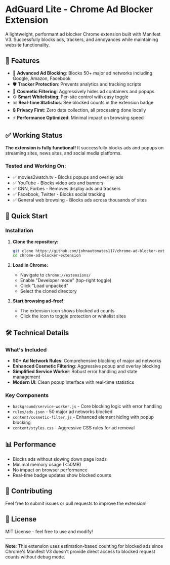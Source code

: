 # AdGuard Lite - Chrome Ad Blocker Extension

A lightweight, performant ad blocker Chrome extension built with Manifest V3. Successfully blocks ads, trackers, and annoyances while maintaining website functionality.

## 🚀 Features

- 🚫 **Advanced Ad Blocking**: Blocks 50+ major ad networks including Google, Amazon, Facebook
- 🛡️ **Tracker Protection**: Prevents analytics and tracking scripts
- 🎯 **Cosmetic Filtering**: Aggressively hides ad containers and popups
- ⚙️ **Smart Whitelisting**: Per-site control with easy toggle
- 📊 **Real-time Statistics**: See blocked counts in the extension badge
- 🔒 **Privacy First**: Zero data collection, all processing done locally
- ⚡ **Performance Optimized**: Minimal impact on browsing speed

## ✅ Working Status

**The extension is fully functional!** It successfully blocks ads and popups on streaming sites, news sites, and social media platforms.

### Tested and Working On:
- ✅ movies2watch.tv - Blocks popups and overlay ads
- ✅ YouTube - Blocks video ads and banners
- ✅ CNN, Forbes - Removes display ads and trackers
- ✅ Facebook, Twitter - Blocks social tracking
- ✅ General web browsing - Blocks ads across thousands of sites

## 🚀 Quick Start

### Installation

1. **Clone the repository:**
   ```bash
   git clone https://github.com/johnautomates117/chrome-ad-blocker-extension.git
   cd chrome-ad-blocker-extension
   ```

2. **Load in Chrome:**
   - Navigate to `chrome://extensions/`
   - Enable "Developer mode" (top-right toggle)
   - Click "Load unpacked"
   - Select the cloned directory

3. **Start browsing ad-free!**
   - The extension icon shows blocked ad counts
   - Click the icon to toggle protection or whitelist sites

## 🛠️ Technical Details

### What's Included

- **50+ Ad Network Rules**: Comprehensive blocking of major ad networks
- **Enhanced Cosmetic Filtering**: Aggressive popup and overlay blocking
- **Simplified Service Worker**: Robust error handling and state management
- **Modern UI**: Clean popup interface with real-time statistics

### Key Components

- `background/service-worker.js` - Core blocking logic with error handling
- `rules/ads.json` - 50 major ad networks blocked
- `content/cosmetic-filter.js` - Enhanced element hiding with popup blocking
- `content/styles.css` - Aggressive CSS rules for ad removal

## 📊 Performance

- Blocks ads without slowing down page loads
- Minimal memory usage (<50MB)
- No impact on browser performance
- Real-time badge updates show blocked counts

## 🤝 Contributing

Feel free to submit issues or pull requests to improve the extension!

## 📄 License

MIT License - feel free to use and modify!

---

**Note**: This extension uses estimation-based counting for blocked ads since Chrome's Manifest V3 doesn't provide direct access to blocked request counts without debug mode.